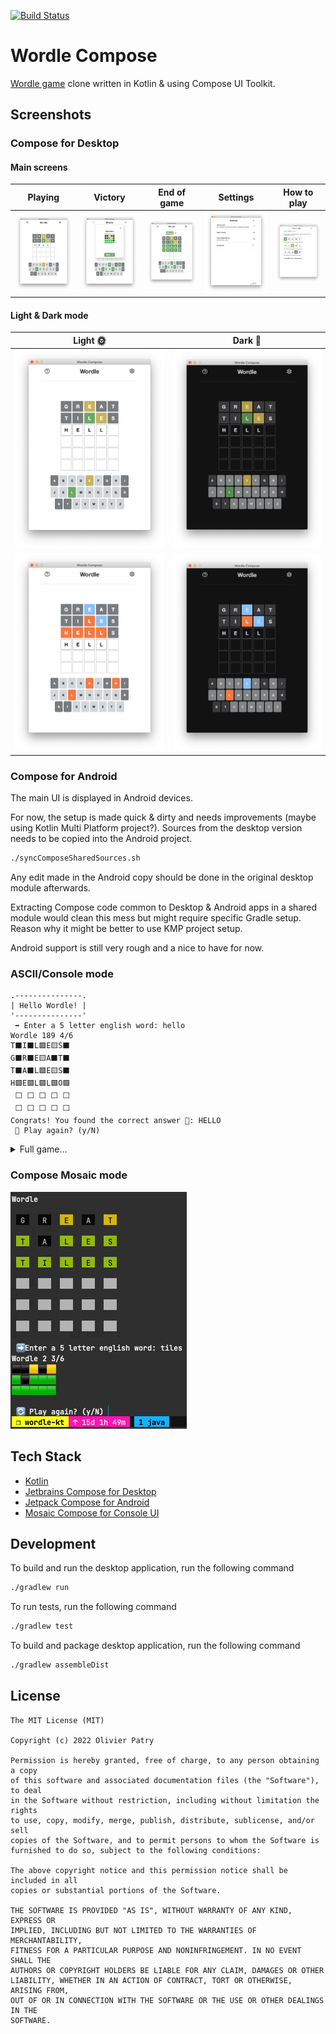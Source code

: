 [![Build Status](https://github.com/opatry/wordle-kt/actions/workflows/Build.yml/badge.svg)](https://github.com/opatry/wordle-kt/actions/workflows/Build.yml)

# Wordle Compose

[Wordle game](https://www.powerlanguage.co.uk/wordle/) clone written in Kotlin & using Compose UI Toolkit.

## Screenshots

### Compose for Desktop

#### Main screens

| Playing                                               | Victory                                   | End of game                               | Settings                                   | How to play                             |
|-------------------------------------------------------|-------------------------------------------|-------------------------------------------|--------------------------------------------|-----------------------------------------|
| ![](raw/wordle-compose-playing-light.png)             | ![](raw/wordle-compose-victory-light.png) | ![](raw/wordle-compose-restart-light.png) | ![](raw/wordle-compose-settings-light.png) | ![](raw/wordle-compose-howto-light.png) |

#### Light & Dark mode

| Light 🌞                                               | Dark 🌛                                               |
|--------------------------------------------------------|-------------------------------------------------------|
| ![](raw/wordle-compose-playing-light.png)              | ![](raw/wordle-compose-playing-dark.png)              |
| ![](raw/wordle-compose-playing-light-highcontrast.png) | ![](raw/wordle-compose-playing-dark-highcontrast.png) |

### Compose for Android

The main UI is displayed in Android devices.

For now, the setup is made quick & dirty and needs improvements (maybe using Kotlin Multi Platform project?).
Sources from the desktop version needs to be copied into the Android project.

```sh
./syncComposeSharedSources.sh
```

Any edit made in the Android copy should be done in the original desktop module afterwards.

Extracting Compose code common to Desktop & Android apps in a shared module would clean this mess but might require specific Gradle setup.
Reason why it might be better to use KMP project setup.

Android support is still very rough and a nice to have for now.

### ASCII/Console mode

```
.---------------.
| Hello Wordle! |
'---------------'
 ➡️ Enter a 5 letter english word: hello
Wordle 189 4/6
T⬛I⬛L🟩E🟨S⬛
G⬛R⬛E🟨A⬛T⬛
T⬛A⬛L🟩E🟨S⬛
H🟩E🟩L🟩L🟩O🟩
 ⬜ ⬜ ⬜ ⬜ ⬜
 ⬜ ⬜ ⬜ ⬜ ⬜
Congrats! You found the correct answer 🎉: HELLO
 🔄 Play again? (y/N) 
 ```

<details>
<summary>Full game…</summary>

```
.---------------.
| Hello Wordle! |
'---------------'
 ⬜ ⬜ ⬜ ⬜ ⬜
 ⬜ ⬜ ⬜ ⬜ ⬜
 ⬜ ⬜ ⬜ ⬜ ⬜
 ⬜ ⬜ ⬜ ⬜ ⬜
 ⬜ ⬜ ⬜ ⬜ ⬜
 ⬜ ⬜ ⬜ ⬜ ⬜

 ➡️ Enter a 5 letter english word: tiles
T⬛I⬛L🟩E🟨S⬛
 ⬜ ⬜ ⬜ ⬜ ⬜
 ⬜ ⬜ ⬜ ⬜ ⬜
 ⬜ ⬜ ⬜ ⬜ ⬜
 ⬜ ⬜ ⬜ ⬜ ⬜
 ⬜ ⬜ ⬜ ⬜ ⬜
Keep going… 1/6
 ➡️ Enter a 5 letter english word: great
T⬛I⬛L🟩E🟨S⬛
G⬛R⬛E🟨A⬛T⬛
 ⬜ ⬜ ⬜ ⬜ ⬜
 ⬜ ⬜ ⬜ ⬜ ⬜
 ⬜ ⬜ ⬜ ⬜ ⬜
 ⬜ ⬜ ⬜ ⬜ ⬜
Keep going… 2/6
 ➡️ Enter a 5 letter english word: tales
T⬛I⬛L🟩E🟨S⬛
G⬛R⬛E🟨A⬛T⬛
T⬛A⬛L🟩E🟨S⬛
 ⬜ ⬜ ⬜ ⬜ ⬜
 ⬜ ⬜ ⬜ ⬜ ⬜
 ⬜ ⬜ ⬜ ⬜ ⬜
Keep going… 3/6
 ➡️ Enter a 5 letter english word: hello
Wordle 189 4/6
T⬛I⬛L🟩E🟨S⬛
G⬛R⬛E🟨A⬛T⬛
T⬛A⬛L🟩E🟨S⬛
H🟩E🟩L🟩L🟩O🟩
 ⬜ ⬜ ⬜ ⬜ ⬜
 ⬜ ⬜ ⬜ ⬜ ⬜
Congrats! You found the correct answer 🎉: HELLO
 🔄 Play again? (y/N) 
```

</details>

### Compose Mosaic mode

![](raw/wordle-mosaic.png)

## Tech Stack

* [Kotlin](https://kotlinlang.org/)
* [Jetbrains Compose for Desktop](https://www.jetbrains.com/lp/compose/)
* [Jetpack Compose for Android](https://developer.android.com/jetpack/compose)
* [Mosaic Compose for Console UI](https://github.com/JakeWharton/mosaic)

## Development

To build and run the desktop application, run the following command

```bash
./gradlew run
```

To run tests, run the following command

```bash
./gradlew test
```

To build and package desktop application, run the following command

```bash
./gradlew assembleDist
```

## License

```
The MIT License (MIT)

Copyright (c) 2022 Olivier Patry

Permission is hereby granted, free of charge, to any person obtaining a copy
of this software and associated documentation files (the "Software"), to deal
in the Software without restriction, including without limitation the rights
to use, copy, modify, merge, publish, distribute, sublicense, and/or sell
copies of the Software, and to permit persons to whom the Software is
furnished to do so, subject to the following conditions:

The above copyright notice and this permission notice shall be included in all
copies or substantial portions of the Software.

THE SOFTWARE IS PROVIDED "AS IS", WITHOUT WARRANTY OF ANY KIND, EXPRESS OR
IMPLIED, INCLUDING BUT NOT LIMITED TO THE WARRANTIES OF MERCHANTABILITY,
FITNESS FOR A PARTICULAR PURPOSE AND NONINFRINGEMENT. IN NO EVENT SHALL THE
AUTHORS OR COPYRIGHT HOLDERS BE LIABLE FOR ANY CLAIM, DAMAGES OR OTHER
LIABILITY, WHETHER IN AN ACTION OF CONTRACT, TORT OR OTHERWISE, ARISING FROM,
OUT OF OR IN CONNECTION WITH THE SOFTWARE OR THE USE OR OTHER DEALINGS IN THE
SOFTWARE.
```


